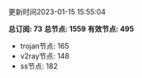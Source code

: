 更新时间2023-01-15 15:55:04

**总订阅: 73**
**总节点: 1559**
**有效节点: 495**
- trojan节点: 165
- v2ray节点: 148
- ss节点: 182

